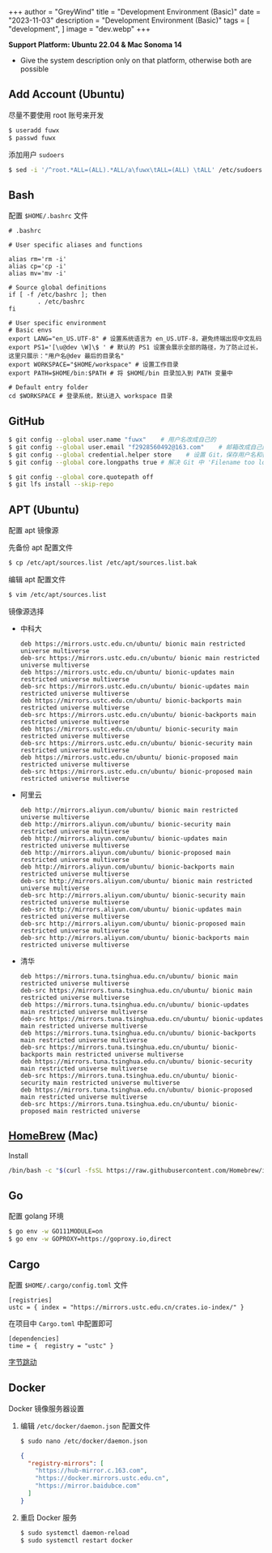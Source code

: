 +++
author = "GreyWind"
title = "Development Environment (Basic)"
date = "2023-11-03"
description = "Development Environment (Basic)"
tags = [
    "development",
]
image = "dev.webp"
+++

**Support Platform: Ubuntu 22.04 & Mac Sonoma 14**

* Give the system description only on that platform, otherwise both are possible
    

## Add Account (Ubuntu)

尽量不要使用 root 账号来开发

```bash
$ useradd fuwx
$ passwd fuwx
```

添加用户 `sudoers`

```bash
$ sed -i '/^root.*ALL=(ALL).*ALL/a\fuwx\tALL=(ALL) \tALL' /etc/sudoers
```

## Bash

配置 `$HOME/.bashrc` 文件

```plaintext
# .bashrc
 
# User specific aliases and functions
 
alias rm='rm -i'
alias cp='cp -i'
alias mv='mv -i'
 
# Source global definitions
if [ -f /etc/bashrc ]; then
        . /etc/bashrc
fi
 
# User specific environment
# Basic envs
export LANG="en_US.UTF-8" # 设置系统语言为 en_US.UTF-8，避免终端出现中文乱码
export PS1='[\u@dev \W]\$ ' # 默认的 PS1 设置会展示全部的路径，为了防止过长，这里只展示："用户名@dev 最后的目录名"
export WORKSPACE="$HOME/workspace" # 设置工作目录
export PATH=$HOME/bin:$PATH # 将 $HOME/bin 目录加入到 PATH 变量中
 
# Default entry folder
cd $WORKSPACE # 登录系统，默认进入 workspace 目录
```

## GitHub

```bash
$ git config --global user.name "fuwx"    # 用户名改成自己的
$ git config --global user.email "f2928560492@163.com"    # 邮箱改成自己的
$ git config --global credential.helper store    # 设置 Git，保存用户名和密码
$ git config --global core.longpaths true # 解决 Git 中 'Filename too long' 的错误

$ git config --global core.quotepath off
$ git lfs install --skip-repo
```

## APT (Ubuntu)

配置 apt 镜像源

先备份 apt 配置文件

```bash
$ cp /etc/apt/sources.list /etc/apt/sources.list.bak
```

编辑 apt 配置文件

```bash
$ vim /etc/apt/sources.list
```

镜像源选择

* 中科大
    
    ```plaintext
    deb https://mirrors.ustc.edu.cn/ubuntu/ bionic main restricted universe multiverse
    deb-src https://mirrors.ustc.edu.cn/ubuntu/ bionic main restricted universe multiverse
    deb https://mirrors.ustc.edu.cn/ubuntu/ bionic-updates main restricted universe multiverse
    deb-src https://mirrors.ustc.edu.cn/ubuntu/ bionic-updates main restricted universe multiverse
    deb https://mirrors.ustc.edu.cn/ubuntu/ bionic-backports main restricted universe multiverse
    deb-src https://mirrors.ustc.edu.cn/ubuntu/ bionic-backports main restricted universe multiverse
    deb https://mirrors.ustc.edu.cn/ubuntu/ bionic-security main restricted universe multiverse
    deb-src https://mirrors.ustc.edu.cn/ubuntu/ bionic-security main restricted universe multiverse
    deb https://mirrors.ustc.edu.cn/ubuntu/ bionic-proposed main restricted universe multiverse
    deb-src https://mirrors.ustc.edu.cn/ubuntu/ bionic-proposed main restricted universe multiverse
    ```
    
* 阿里云
    
    ```plaintext
    deb http://mirrors.aliyun.com/ubuntu/ bionic main restricted universe multiverse
    deb http://mirrors.aliyun.com/ubuntu/ bionic-security main restricted universe multiverse
    deb http://mirrors.aliyun.com/ubuntu/ bionic-updates main restricted universe multiverse
    deb http://mirrors.aliyun.com/ubuntu/ bionic-proposed main restricted universe multiverse
    deb http://mirrors.aliyun.com/ubuntu/ bionic-backports main restricted universe multiverse
    deb-src http://mirrors.aliyun.com/ubuntu/ bionic main restricted universe multiverse
    deb-src http://mirrors.aliyun.com/ubuntu/ bionic-security main restricted universe multiverse
    deb-src http://mirrors.aliyun.com/ubuntu/ bionic-updates main restricted universe multiverse
    deb-src http://mirrors.aliyun.com/ubuntu/ bionic-proposed main restricted universe multiverse
    deb-src http://mirrors.aliyun.com/ubuntu/ bionic-backports main restricted universe multiverse
    ```
    
* 清华
    
    ```plaintext
    deb https://mirrors.tuna.tsinghua.edu.cn/ubuntu/ bionic main restricted universe multiverse
    deb-src https://mirrors.tuna.tsinghua.edu.cn/ubuntu/ bionic main restricted universe multiverse
    deb https://mirrors.tuna.tsinghua.edu.cn/ubuntu/ bionic-updates main restricted universe multiverse
    deb-src https://mirrors.tuna.tsinghua.edu.cn/ubuntu/ bionic-updates main restricted universe multiverse
    deb https://mirrors.tuna.tsinghua.edu.cn/ubuntu/ bionic-backports main restricted universe multiverse
    deb-src https://mirrors.tuna.tsinghua.edu.cn/ubuntu/ bionic-backports main restricted universe multiverse
    deb https://mirrors.tuna.tsinghua.edu.cn/ubuntu/ bionic-security main restricted universe multiverse
    deb-src https://mirrors.tuna.tsinghua.edu.cn/ubuntu/ bionic-security main restricted universe multiverse
    deb https://mirrors.tuna.tsinghua.edu.cn/ubuntu/ bionic-proposed main restricted universe multiverse
    deb-src https://mirrors.tuna.tsinghua.edu.cn/ubuntu/ bionic-proposed main restricted universe
    ```
    

## [HomeBrew](https://brew.sh/zh-cn/) (Mac)

Install

```bash
/bin/bash -c "$(curl -fsSL https://raw.githubusercontent.com/Homebrew/install/HEAD/install.sh)"
```

## Go

配置 golang 环境

```bash
$ go env -w GO111MODULE=on
$ go env -w GOPROXY=https://goproxy.io,direct
```

## Cargo

配置 `$HOME/.cargo/config.toml` 文件

```plaintext
[registries]
ustc = { index = "https://mirrors.ustc.edu.cn/crates.io-index/" }
```

在项目中 `Cargo.toml` 中配置即可

```plaintext
[dependencies]
time = {  registry = "ustc" }
```

[字节跳动](https://rsproxy.cn/)

## Docker

Docker 镜像服务器设置

1. 编辑 `/etc/docker/daemon.json` 配置文件
    
    ```bash
    $ sudo nano /etc/docker/daemon.json
    ```
    
    ```json
    {
      "registry-mirrors": [
        "https://hub-mirror.c.163.com",
        "https://docker.mirrors.ustc.edu.cn",
        "https://mirror.baidubce.com"
      ]
    }
    ```
    
2. 重启 Docker 服务
    
    ```bash
    $ sudo systemctl daemon-reload 
    $ sudo systemctl restart docker
    ```